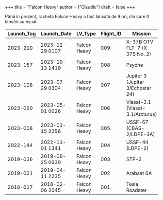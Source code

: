 +++
title = "Falcon Heavy"
author = ["Claudiu"]
draft = false
+++

Până în prezent, racheta Falcon Heavy a fost lansată de 9 ori, din care 0 lansări au eșuat.

| Launch_Tag | Launch_Date     | LV_Type      | Flight_ID | Mission                           | Launch_Site | Country | Outcome |
|------------|-----------------|--------------|-----------|-----------------------------------|-------------|---------|---------|
| 2023-210   | 2023-12-29 0107 | Falcon Heavy | 009       | X-37B OTV FLT-7 (X-37B No. 2)     | KSC LC39A   | US      | S       |
| 2023-157   | 2023-10-13 1419 | Falcon Heavy | 008       | Psyche                            | KSC LC39A   | US      | S       |
| 2023-108   | 2023-07-29 0304 | Falcon Heavy | 007       | Jupiter 3 (Jupiter 3/Echostar 24) | KSC LC39A   | US      | S       |
| 2023-060   | 2023-05-01 0026 | Falcon Heavy | 006       | Viasat-3.1 (Viasat-3.1/Arcturus)  | KSC LC39A   | US      | S       |
| 2023-008   | 2023-01-15 2256 | Falcon Heavy | 005       | USSF-67 (CBAS-2/LDPE-3A)          | KSC LC39A   | US      | S       |
| 2022-144   | 2022-11-01 1341 | Falcon Heavy | 004       | USSF-44 (LDPE-2)                  | KSC LC39A   | US      | S       |
| 2019-036   | 2019-06-25 0630 | Falcon Heavy | 003       | STP-2                             | KSC LC39A   | US      | S       |
| 2019-021   | 2019-04-11 2235 | Falcon Heavy | 002       | Arabsat 6A                        | KSC LC39A   | US      | S       |
| 2018-017   | 2018-02-06 2045 | Falcon Heavy | 001       | Tesla Roadster                    | KSC LC39A   | US      | S       |
